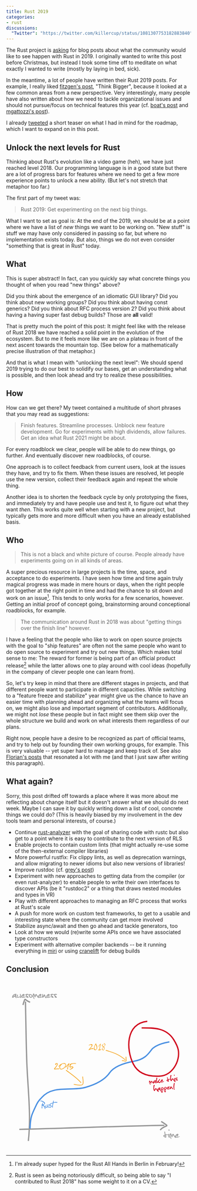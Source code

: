```yaml
---
title: Rust 2019
categories:
- rust
discussions:
  "Twitter": "https://twitter.com/killercup/status/1081307753182883840"
---
```


The Rust project is [asking] for blog posts
about what the community would like to see happen with Rust in 2019.
I originally wanted to write this post before Christmas,
but instead I took some time off
to meditate on what exactly I wanted to write
(mostly by laying in bed, sick).

In the meantime,
a lot of people have written their Rust 2019 posts.
For example, I really liked [fitzgen's post],
"Think Bigger",
because it looked at a few common areas from a new perspective.
Very interestingly,
many people have also written about
how we need to tackle organizational issues
and should not pursue/focus on technical features this year
(cf. [boat's post] and [mgattozzi's post]).

I already [tweeted] a short teaser
on what I had in mind for the roadmap,
which I want to expand on in this post.

## Unlock the next levels for Rust

Thinking about Rust's evolution like a video game (heh),
we have just reached level 2018.
Our programming language is in a good state
but there are a lot of progress bars for features
where we need to get a few more experience points
to unlock a new ability.
(But let's not stretch that metaphor too far.)

The first part of my tweet was:

> Rust 2019: Get experimenting on the next big things. 

What I want to set as goal is:
At the end of the 2019,
we should be at a point where we have
a list of _new_ things we want to be working on.
"New stuff" is
stuff we may have only considered in passing so far,
but where no implementation exists today.
But also,
things we do not even consider
"something that is great in Rust"
today.

## What

This is super abstract!
In fact,
can you quickly say what concrete things you thought of
when you read "new things" above?

Did you think about the emergence of an idiomatic GUI library?
Did you think about new working groups?
Did you think about having const generics?
Did you think about RFC process version 2?
Did you think about having a having super fast debug builds?
Those are **all** valid!

That is pretty much the point of this post:
It might feel like with the release of Rust 2018
we have reached a solid point in the evolution of the ecosystem.
But to me it feels more like we are on a plateau
in front of the next ascent towards the mountain top.
(See below for a mathematically precise illustration of that metaphor.)

And that is what I mean with "unlocking the next level":
We should spend 2019 trying to do our best to
solidify our bases,
get an understanding what is possible,
and then look ahead and try to realize these possibilities.

## How

How can we get there?
My tweet contained a multitude of short phrases
that you may read as suggestions:

> Finish features. Streamline processes. Unblock new feature development. Go for experiments with high dividends, allow failures. Get an idea what Rust 2021 might be about.

For every roadblock we clear,
people will be able to do new things,
go further.
And eventually discover new roadblocks, of course.

One approach is to collect feedback from current users,
look at the issues they have,
and try to fix them.
When these issues are resolved,
let people use the new version,
collect their feedback again and repeat the whole thing.

Another idea is to shorten the feedback cycle
by only prototyping the fixes,
and immediately try and have people use and test it,
to figure out what they want *then*.
This works quite well when starting with a new project,
but typically gets more and more difficult when you have an already established basis.

## Who

> This is not a black and white picture of course. People already have experiments going on in all kinds of areas.

A super precious resource in large projects
is the time, space, and acceptance to do experiments.
I have seen how time and time again
truly magical progress was made in mere hours or days,
when the right people got together at the right point in time
and had the chance to sit down and work on an issue[^2].
This tends to only works for a few scenarios, however.
Getting an initial proof of concept going,
brainstorming around conceptional roadblocks,
for example.

[^2]: I'm already super hyped for the Rust All Hands in Berlin in February!

> The communication around Rust in 2018 was about "getting things over the finish line" however.

I have a feeling that
the people who like to work on open source projects
with the goal to "ship features"
are often not the same people
who want to do open source to experiment
and try out new things.
Which makes total sense to me:
The reward for former is being part of an official product release[^1]
while the latter allows one to play around with cool ideas
(hopefully in the company of clever people one can learn from).

[^1]: Rust is seen as being notoriously difficult, so being able to say "I contributed to Rust 2018" has some weight to it on a CV.

So,
let's try keep in mind that there are different stages in projects,
and that different people want to participate in different capacities.
While switching to a "feature freeze and stabilize" year
might give us the chance to have an easier time with planning ahead
and organizing what the teams will focus on,
we might also lose and important segment of contributors.
Additionally,
we might not *lose* these people
but in fact might see them skip over the whole structure we build
and work on what interests them regardless of our plans.

Right now,
people have a desire to be recognized as part of official teams,
and try to help out by founding their own working groups,
for example.
This is very valuable
-- yet super hard to manage and keep track of.
See also [Florian's posts]
that resonated a lot with me
(and that I just saw after writing this paragraph).

## What again?

Sorry, this post drifted off towards a place
where it was more about me reflecting about change itself
but it doesn't answer what we should do next week.
Maybe I can save it by quickly writing down a list
of cool, concrete things we could do?
(This is heavily biased
by my involvement in the dev tools team
and personal interests,
of course.)

- Continue [rust-analyzer]
  with the goal of sharing code with rustc
  but also get to a point where it is easy to contribute to the next version of RLS
- Enable projects to contain custom lints
  (that might actually re-use some of the then-external compiler libraries)
- More powerful rustfix:
  Fix clippy lints, as well as deprecation warnings,
  and allow migrating to newer idioms but also new versions of libraries!
- Improve rustdoc (cf. [grey's post])
- Experiment with new approaches to getting data from the compiler
  (or even rust-analyzer)
  to enable people to write their own interfaces to discover APIs
  (be it "rustdoc2" or a thing that draws nested modules and types in VR)
- Play with different approaches to managing an RFC process
  that works at Rust's scale
- A push for more work on custom test frameworks,
  to get to a usable and interesting state
  where the community can get more involved
- Stabilize async/await and then go ahead and tackle generators, too
- Look at how we would (re)write some APIs once we have associated type constructors
- Experiment with alternative compiler backends --
  be it running everything in [miri] or using [cranelift] for debug builds


[asking]: https://blog.rust-lang.org/2018/12/06/call-for-rust-2019-roadmap-blogposts.html
[tweeted]: https://twitter.com/killercup/status/1072440660416962561
[fitzgen's post]: http://fitzgeraldnick.com/2018/12/11/rust-2019-think-bigger.html
[boat's post]: https://boats.gitlab.io/blog/post/rust-2019/
[mgattozzi's post]: https://mgattozzi.com/rust-in-2019-the-next-year-and-edition/
[rust-analyzer]: https://github.com/rust-analyzer/rust-analyzer
[cranelift]: https://github.com/CraneStation/cranelift
[miri]: https://github.com/solson/miri
[grey's post]: https://quietmisdreavus.net/code/2018/12/07/rust-in-the-new-age/
[Florian's posts]: https://yakshav.es/rust-2019/

## Conclusion

<svg viewBox="0 0 573 526" version="1.1" xmlns="http://www.w3.org/2000/svg" xmlns:xlink="http://www.w3.org/1999/xlink">
    <title>Rust 2019 plan</title>
    <g id="Rust-2019-plan" stroke="none" stroke-width="1" fill="none" fill-rule="evenodd">
        <g id="axis" transform="translate(18.000000, 12.000000)">
            <path d="M41.8671875,54.7382812 C43.2851563,117.71875 43.8103637,180.725652 46.1210938,243.679688 C49.098025,324.783856 59.9584896,405.330937 50.8359375,486.339844" id="Path" stroke="#979797" stroke-width="4"></path>
            <path d="M22.8007812,450.5625 C173.035168,447.018805 322.368951,440.701097 472.675781,437.980469" id="Path-2" stroke="#979797" stroke-width="4"></path>
            <path d="M34.09375,65.34375 C42.7379016,36.7196453 37.1437059,51.1709253 56.28125,56.8320312" id="Path-3" stroke="#979797" stroke-width="4"></path>
            <path d="M463.058594,425.9375 C495.559515,446.429789 475.417515,433.874554 459.878906,452.472656" id="Path-4" stroke="#979797" stroke-width="4"></path>
            <path d="M12.3242188,30.859375 L13.8007812,31.421875 C13.8789066,32.7812568 13.496098,34.5859262 12.6523438,36.8359375 L12.4414062,38.453125 C12.4726564,40.0000077 13.1601495,41.3515567 14.5039062,42.5078125 L14.6210938,43.703125 C14.0585909,43.7812504 13.597658,43.8203125 13.2382812,43.8203125 C12.2851515,43.8203125 11.1523503,42.867197 9.83984375,40.9609375 L9.46484375,39.25 L9.37109375,38.6640625 L9.18359375,38.6875 C6.16795367,41.5000141 3.89453891,42.960937 2.36328125,43.0703125 C1.45702672,42.960937 0.886719922,42.6640649 0.65234375,42.1796875 L0.48828125,41.078125 C1.50391133,34.468717 5.44918437,31.062501 12.3242188,30.859375 Z M3.55859375,39.953125 L4.66015625,39.1328125 C8.20704898,36.3671737 10.2148414,34.3515688 10.6835938,33.0859375 L10.4960938,33.0859375 C6.44919852,34.4765695 4.13672164,36.7656091 3.55859375,39.953125 Z M26.4804688,30.9765625 L27.1367188,31.9140625 L26.9023438,32.6640625 L28.8476562,41.640625 C28.8164061,42.4531291 28.3867229,43.1328098 27.5585938,43.6796875 L27.3476562,43.6796875 L25.8242188,42.625 C25.4023416,42.218748 25.1914062,41.9531256 25.1914062,41.828125 L24.9570312,41.828125 L24.6757812,41.6171875 L24.3710938,41.3828125 L23.0351562,41.828125 L20.5507812,42.3671875 L22.6132812,41.640625 L18.7460938,42.765625 L17.8789062,42.390625 L17.2226562,42.578125 C17.2226562,42.8281262 17.4414041,42.953125 17.8789062,42.953125 L17.8789062,43.3046875 L17.6679688,43.3046875 C15.7929594,42.4453082 14.8554688,41.4531306 14.8554688,40.328125 C14.5742173,40.328125 14.4335938,39.9531288 14.4335938,39.203125 C14.4648439,38.0156191 15.2538985,36.0234515 16.8007812,33.2265625 L17.0117188,33.0390625 L17.4570312,33.0390625 C18.1601598,33.3515641 18.5117188,33.8437466 18.5117188,34.515625 L18.5117188,34.703125 L18.0898438,35.265625 L18.0898438,35.453125 L18.3007812,36.765625 C17.3007763,37.2656275 16.8007812,38.01562 16.8007812,39.015625 L16.8007812,39.953125 C17.160158,40.5781281 17.7539021,40.8281256 18.5820312,40.703125 L19.5898438,40.515625 L23.0351562,39.296875 C23.7226597,38.9687484 24.2929665,39.1015595 24.7460938,39.6953125 L26.0585938,40.5625 L26.3632812,40.890625 L25.4023438,37.28125 C24.9804666,35.4999911 24.7695312,33.7109465 24.7695312,31.9140625 C25.128908,31.2890594 25.6992148,30.9765625 26.4804688,30.9765625 Z M35.9492188,31.3984375 L36.9101562,31.3984375 C37.8320359,31.3984375 38.5507787,31.8749952 39.0664062,32.828125 L39.0664062,34.046875 C39.0664062,34.7656286 38.3476634,36.1874894 36.9101562,38.3125 C36.9101562,39.2656298 36.6679712,39.7421875 36.1835938,39.7421875 L35.4570312,39.7421875 L34.0273438,38.5234375 L34.0273438,38.3125 C34.0273438,37.7656223 34.7460866,36.3437615 36.1835938,34.046875 L36.1835938,33.8359375 C33.4648302,35.7578221 32.1054688,37.5937413 32.1054688,39.34375 L32.1054688,39.53125 C32.1054688,40.2656287 32.425778,40.7421864 33.0664062,40.9609375 L34.0273438,40.9609375 C35.074224,40.9609375 38.1991927,40.2812568 43.4023438,38.921875 L43.8710938,38.921875 L43.8710938,39.34375 C41.5429571,41.3125098 38.5820492,42.5312477 34.9882812,43 L33.3007812,43 C30.5820177,42.7187486 29.2226562,41.5625102 29.2226562,39.53125 L29.2226562,38.734375 C29.2226562,36.4687387 31.0663878,34.0937624 34.7539062,31.609375 L35.9492188,31.3984375 Z M46.9179688,31.3046875 L48.9335938,31.3046875 C50.6836025,31.3046875 51.5585938,32.1874912 51.5585938,33.953125 L50.7617188,34.1875 L48.5351562,33.7421875 L48.3242188,33.953125 L48.1367188,33.953125 L47.9257812,33.7421875 L47.7148438,33.7421875 L47.1289062,33.953125 L46.9179688,33.7421875 L46.9179688,33.953125 L46.7070312,33.7421875 L46.5195312,33.7421875 L44.9023438,34.609375 C44.9648441,35.1562527 46.7148266,36.8515483 50.1523438,39.6953125 C50.9492227,40.6640673 51.3476562,41.4765592 51.3476562,42.1328125 L50.3398438,43 C46.1679479,43 44.0820312,42.0468845 44.0820312,40.140625 L44.0820312,39.90625 L45.0898438,38.59375 C42.949208,36.4374892 41.8085945,34.6718819 41.6679688,33.296875 C42.2617217,31.9687434 44.0117042,31.3046875 46.9179688,31.3046875 Z M46.6835938,39.765625 L46.9414062,40.1171875 L47.3164062,40.3046875 L47.9023438,40.5625 L46.6367188,39.5546875 L46.6835938,39.765625 Z M56.1523438,31.4921875 C61.6367462,32.8046941 64.3789062,35.4452927 64.3789062,39.4140625 C62.0507696,41.8046995 60.0351648,43 58.3320312,43 C56.0507698,43 54.2773501,41.5468895 53.0117188,38.640625 C52.5742166,38.640625 52.2539073,37.4531369 52.0507812,35.078125 C52.0507812,32.687488 53.4179551,31.4921875 56.1523438,31.4921875 Z M56.7148438,34.1640625 C55.5429629,34.070312 54.9570312,34.4374959 54.9570312,35.265625 L56.0117188,38.4765625 L54.8867188,36.6015625 C55.8398485,38.9921995 56.9179627,40.4140602 58.1210938,40.8671875 C60.4648555,39.9296828 61.6367188,39.0234419 61.6367188,38.1484375 C61.3554673,36.1328024 59.7148588,34.8046907 56.7148438,34.1640625 Z M66.4414062,29.6875 C68.5507918,29.6875 70.1523383,31.9140402 71.2460938,36.3671875 L71.6679688,36.3671875 C72.4492227,33.070296 73.5585866,31.421875 74.9960938,31.421875 C76.4336009,31.7187515 78.175771,34.1093526 80.2226562,38.59375 C80.7226587,39.390629 81.7617109,40.4609308 83.3398438,41.8046875 L83.3398438,42.0390625 C83.3398438,42.9140669 83.0585966,43.4843737 82.4960938,43.75 C81.4179634,43.75 79.7539175,42.1172038 77.5039062,38.8515625 C76.6289019,36.7265519 75.8632845,35.4062526 75.2070312,34.890625 C74.7070288,35.3281272 73.7382884,37.6327916 72.3007812,41.8046875 L72.0898438,42.0390625 L71.4570312,42.0390625 C70.613277,41.7578111 69.4257889,38.9609641 67.8945312,33.6484375 L67.7070312,33.4140625 L67.4960938,33.4140625 L67.0742188,35.3828125 L67.0742188,36.3671875 C67.0742188,39.1640765 67.9726473,42.4452937 69.7695312,46.2109375 L69.7695312,46.984375 L69.3710938,46.984375 C67.011707,46.1562459 65.4804723,42.3672213 64.7773438,35.6171875 L64.7773438,34.6328125 C64.7773438,32.2734257 65.3320257,30.6250047 66.4414062,29.6875 Z M94.0314519,39.3445015 C94.020367,39.1707571 94.0111851,38.9908191 94.0039062,38.8046875 L94.0039062,31.796875 L94.6132812,31.09375 L95.4101562,31.09375 C96.2226603,31.7656284 96.6289062,32.4687463 96.6289062,33.203125 L96.4179688,34.140625 L96.6289062,38.3359375 L96.8398438,38.3359375 C98.4179766,34.6015438 99.832025,32.734375 101.082031,32.734375 C102.066411,32.734375 103.003902,34.9140407 103.894531,39.2734375 C104.519534,40.6796945 105.261714,41.3828125 106.121094,41.3828125 L106.941406,41.1484375 L107.738281,41.8515625 L107.738281,42.7890625 C107.738281,43.3203152 106.996101,43.7031238 105.511719,43.9375 L104.714844,43.9375 C103.746089,43.4374975 102.871098,42.5078193 102.089844,41.1484375 C101.621091,40.257808 101.144534,38.7031361 100.660156,36.484375 C100.45703,36.484375 99.9882849,37.335929 99.2539062,39.0390625 C97.6445232,41.6797007 96.4335978,43 95.6210938,43 C94.9090949,43 94.429206,42.2446129 94.1814208,40.7338221 C92.217486,41.8983836 89.9083264,42.6537713 87.2539062,43 L85.5664062,43 C82.8476427,42.7187486 81.4882812,41.5625102 81.4882812,39.53125 L81.4882812,38.734375 C81.4882812,36.4687387 83.3320128,34.0937624 87.0195312,31.609375 L88.2148438,31.3984375 L89.1757812,31.3984375 C90.0976609,31.3984375 90.8164037,31.8749952 91.3320312,32.828125 L91.3320312,34.046875 C91.3320312,34.7656286 90.6132884,36.1874894 89.1757812,38.3125 C89.1757812,39.2656298 88.9335962,39.7421875 88.4492188,39.7421875 L87.7226562,39.7421875 L86.2929688,38.5234375 L86.2929688,38.3125 C86.2929688,37.7656223 87.0117116,36.3437615 88.4492188,34.046875 L88.4492188,33.8359375 C85.7304552,35.7578221 84.3710938,37.5937413 84.3710938,39.34375 L84.3710938,39.53125 C84.3710938,40.2656287 84.691403,40.7421864 85.3320312,40.9609375 L86.2929688,40.9609375 C87.225066,40.9609375 89.8045383,40.4221303 94.0314519,39.3445015 Z M113.738281,31.3984375 L114.699219,31.3984375 C115.621098,31.3984375 116.339841,31.8749952 116.855469,32.828125 L116.855469,34.046875 C116.855469,34.7656286 116.136726,36.1874894 114.699219,38.3125 C114.699219,39.2656298 114.457034,39.7421875 113.972656,39.7421875 L113.246094,39.7421875 L111.816406,38.5234375 L111.816406,38.3125 C111.816406,37.7656223 112.535149,36.3437615 113.972656,34.046875 L113.972656,33.8359375 C111.253893,35.7578221 109.894531,37.5937413 109.894531,39.34375 L109.894531,39.53125 C109.894531,40.2656287 110.214841,40.7421864 110.855469,40.9609375 L111.816406,40.9609375 C112.863286,40.9609375 115.988255,40.2812568 121.191406,38.921875 L121.660156,38.921875 L121.660156,39.34375 C119.33202,41.3125098 116.371112,42.5312477 112.777344,43 L111.089844,43 C108.37108,42.7187486 107.011719,41.5625102 107.011719,39.53125 L107.011719,38.734375 C107.011719,36.4687387 108.85545,34.0937624 112.542969,31.609375 L113.738281,31.3984375 Z M124.707031,31.3046875 L126.722656,31.3046875 C128.472665,31.3046875 129.347656,32.1874912 129.347656,33.953125 L128.550781,34.1875 L126.324219,33.7421875 L126.113281,33.953125 L125.925781,33.953125 L125.714844,33.7421875 L125.503906,33.7421875 L124.917969,33.953125 L124.707031,33.7421875 L124.707031,33.953125 L124.496094,33.7421875 L124.308594,33.7421875 L122.691406,34.609375 C122.753907,35.1562527 124.503889,36.8515483 127.941406,39.6953125 C128.738285,40.6640673 129.136719,41.4765592 129.136719,42.1328125 L128.128906,43 C123.95701,43 121.871094,42.0468845 121.871094,40.140625 L121.871094,39.90625 L122.878906,38.59375 C120.738271,36.4374892 119.597657,34.6718819 119.457031,33.296875 C120.050784,31.9687434 121.800767,31.3046875 124.707031,31.3046875 Z M124.472656,39.765625 L124.730469,40.1171875 L125.105469,40.3046875 L125.691406,40.5625 L124.425781,39.5546875 L124.472656,39.765625 Z M135.019531,31.3046875 L137.035156,31.3046875 C138.785165,31.3046875 139.660156,32.1874912 139.660156,33.953125 L138.863281,34.1875 L136.636719,33.7421875 L136.425781,33.953125 L136.238281,33.953125 L136.027344,33.7421875 L135.816406,33.7421875 L135.230469,33.953125 L135.019531,33.7421875 L135.019531,33.953125 L134.808594,33.7421875 L134.621094,33.7421875 L133.003906,34.609375 C133.066407,35.1562527 134.816389,36.8515483 138.253906,39.6953125 C139.050785,40.6640673 139.449219,41.4765592 139.449219,42.1328125 L138.441406,43 C134.26951,43 132.183594,42.0468845 132.183594,40.140625 L132.183594,39.90625 L133.191406,38.59375 C131.050771,36.4374892 129.910157,34.6718819 129.769531,33.296875 C130.363284,31.9687434 132.113267,31.3046875 135.019531,31.3046875 Z M134.785156,39.765625 L135.042969,40.1171875 L135.417969,40.3046875 L136.003906,40.5625 L134.738281,39.5546875 L134.785156,39.765625 Z" id="awesomeness-copy" fill="#9B9B9B"></path>
            <path d="M473.21875,457.039062 L474.109375,457.039062 C474.671878,457.039062 475.374996,459.828097 476.21875,465.40625 L476.570312,466.390625 L479.382812,466.132812 C483.382833,466.132812 485.382812,466.624995 485.382812,467.609375 L485.03125,468.101562 L484.84375,467.867188 L483.976562,468.359375 L483.789062,468.101562 L483.625,468.101562 L482.921875,468.359375 L482.921875,468.101562 L482.734375,468.359375 L482.21875,468.359375 L482.21875,468.101562 L477.273438,468.59375 C478.335943,471.484389 478.867188,473.460932 478.867188,474.523438 C478.38281,475.351567 477.789066,475.843749 477.085938,476 C475.304679,476 473.132825,474.851574 470.570312,472.554688 C469.945309,471.726558 469.59375,471.070315 469.515625,470.585938 C469.515625,469.367181 471.101547,468.132819 474.273438,466.882812 L474.273438,466.390625 C473.335933,462.828107 472.867188,460.281258 472.867188,458.75 L472.867188,457.53125 L473.21875,457.039062 Z M472.679688,471.3125 L472.679688,471.570312 C474.148445,472.554692 475.210934,473.046875 475.867188,473.046875 L476.21875,473.046875 C475.624997,470.578113 475.156252,469.34375 474.8125,469.34375 L474.460938,469.34375 L473.382812,469.835938 C473.382812,470.33594 473.14844,470.828123 472.679688,471.3125 Z M486.085938,451.132812 L486.929688,451.132812 C488.210944,451.132812 488.851562,451.796868 488.851562,453.125 L488.851562,453.96875 C488.664062,454.531253 488.10938,454.8125 487.1875,454.8125 C486.593747,454.8125 485.953128,454.156257 485.265625,452.84375 C485.453126,451.703119 485.726561,451.132812 486.085938,451.132812 Z M486.0625,464.375 L487.257812,464.375 C487.632814,464.484376 488.023435,465.148431 488.429688,466.367188 L488.195312,470.328125 C488.195312,471.640632 488.67187,473.062492 489.625,474.59375 L489.625,475.15625 L488.921875,476 L488.195312,476 C486.304678,476 485.359375,474.109394 485.359375,470.328125 L485.359375,468.054688 C485.359375,465.60155 485.593748,464.375 486.0625,464.375 Z M506.453244,473.155152 C506.421915,472.957268 506.40625,472.749301 506.40625,472.53125 L506.40625,471.734375 C506.40625,469.468739 508.249982,467.093762 511.9375,464.609375 L513.132812,464.398438 L514.09375,464.398438 C515.01563,464.398438 515.734372,464.874995 516.25,465.828125 L516.25,467.046875 C516.25,467.765629 515.531257,469.187489 514.09375,471.3125 C514.09375,472.26563 513.851565,472.742188 513.367188,472.742188 L512.640625,472.742188 L511.210938,471.523438 L511.210938,471.3125 C511.210938,470.765622 511.92968,469.343761 513.367188,467.046875 L513.367188,466.835938 C510.648424,468.757822 509.289062,470.593741 509.289062,472.34375 L509.289062,472.53125 C509.289062,473.265629 509.609372,473.742186 510.25,473.960938 L511.210938,473.960938 C512.257818,473.960938 515.382786,473.281257 520.585938,471.921875 L521.054688,471.921875 L521.054688,472.34375 C518.726551,474.31251 515.765643,475.531248 512.171875,476 L510.484375,476 C509.58685,475.907153 508.837474,475.718948 508.236245,475.435386 C508.160691,476.088641 507.886632,476.526842 507.414062,476.75 C506.335932,476.75 504.671886,475.117204 502.421875,471.851562 C501.546871,469.726552 500.781253,468.406253 500.125,467.890625 C499.624998,468.328127 498.656257,470.632792 497.21875,474.804688 L497.007812,475.039062 L496.375,475.039062 C495.531246,474.757811 494.343758,471.960964 492.8125,466.648438 L492.625,466.414062 L492.414062,466.414062 L491.992188,468.382812 L491.992188,469.367188 C491.992188,472.164076 492.890616,475.445294 494.6875,479.210938 L494.6875,479.984375 L494.289062,479.984375 C491.929676,479.156246 490.398441,475.367221 489.695312,468.617188 L489.695312,467.632812 C489.695312,465.273426 490.249994,463.625005 491.359375,462.6875 C493.468761,462.6875 495.070307,464.91404 496.164062,469.367188 L496.585938,469.367188 C497.367191,466.070296 498.476555,464.421875 499.914062,464.421875 C501.35157,464.718751 503.09374,467.109353 505.140625,471.59375 C505.415386,472.03165 505.852924,472.552115 506.453244,473.155152 Z" id="time-copy" fill="#9B9B9B"></path>
        </g>
        <path d="M73.9960938,460.25 C74.6953557,446.603233 74.7966088,433.534899 79.15625,420.15625 C83.1705988,407.837217 89.3976542,396.351214 94.7304687,384.542969 C99.5105476,373.958625 103.119191,372.106976 110.847656,363.378906 C145.112441,324.682292 202.208875,344.669643 245.601562,332.621094 C278.286038,323.54582 306.261719,308.617188 321.03125,287.449219 C335.800781,266.28125 370.467478,256.232568 397.820312,251.289062 C438.324219,243.96875 445.866506,218.94565 455.582031,211.019531 C470.061815,199.206635 489.100233,194.448654 506.492188,191.453125" id="graph" stroke="#4A90E2" stroke-width="4"></path>
        <g id="2015" transform="translate(148.000000, 244.000000)">
            <path d="M37.796875,35.1132812 C45.1994791,41.2876354 75.268897,61.1368182 84.484375,74.7070312" id="Path-8" stroke="#F5A623" stroke-width="2"></path>
            <path d="M61.8203125,79.0507812 C92.3200755,83.7034902 93.2578514,85.471332 89.2460938,55.0039062" id="Path-9" stroke="#F5A623" stroke-width="2"></path>
            <path d="M8.79785156,13.6464844 L10.1513672,13.6464844 C11.4052797,14.3027377 12.0322266,15.2578062 12.0322266,16.5117188 C12.0322266,19.0195438 9.01467861,23.7714494 2.97949219,30.7675781 L3.10253906,30.9082031 L3.24316406,30.9082031 C8.55178436,30.3574191 11.9794845,30.0820312 13.5263672,30.0820312 L14.3349609,30.0820312 L14.8798828,29.9589844 C16.0517637,30.3222674 16.6376953,30.7265603 16.6376953,31.171875 C16.5205072,31.5937521 16.2509787,31.9570297 15.8291016,32.2617188 L13.2626953,31.9804688 C12.0439392,31.9804688 8.7510034,32.2968718 3.38378906,32.9296875 C1.48534207,32.9296875 0.536132812,32.2968813 0.536132812,31.03125 C0.536132812,30.7382798 2.92673391,27.7500284 7.70800781,22.0664062 C9.23145293,19.6054564 10.0458979,17.7539125 10.1513672,16.5117188 L10.1513672,16.1074219 C10.0458979,15.7441388 9.59473055,15.5625 8.79785156,15.5625 C7.29784406,15.9843771 6.39550934,16.4355445 6.09082031,16.9160156 L6.09082031,17.1796875 C6.8876993,17.9062536 7.37988188,18.2695312 7.56738281,18.2695312 L7.56738281,18.5507812 L6.75878906,19.078125 L6.61816406,19.078125 C5.83300389,19.078125 4.93066916,18.5390679 3.91113281,17.4609375 L3.91113281,16.1074219 C5.48145316,14.4667887 7.11034312,13.6464844 8.79785156,13.6464844 Z M31.7197266,13.6464844 L32.6689453,13.6464844 L32.7919922,13.8046875 L32.9326172,13.6464844 L33.0732422,13.6464844 C34.5263745,13.8457041 35.7451123,14.4374951 36.7294922,15.421875 L37.5380859,17.671875 C37.5380859,22.628931 35.2353746,26.8242016 30.6298828,30.2578125 L25.3564453,32.6835938 L25.3564453,32.5078125 C24.9697246,32.7304699 23.9326256,32.8945307 22.2451172,33 C20.8154225,33 19.4150459,32.0859466 18.0439453,30.2578125 C17.5048801,29.0039 17.2353516,27.8730519 17.2353516,26.8652344 C17.4228525,24.6035043 18.2372975,22.2421998 19.6787109,19.78125 C18.4716737,20.4257845 17.6103541,21.3398378 17.0947266,22.5234375 L16.7080078,23.3144531 L16.5673828,23.15625 L16.3037109,23.15625 L16.3037109,23.3144531 L16.5673828,23.3144531 C16.4150383,24.7207102 16.186525,25.4238281 15.8818359,25.4238281 L15.2138672,24.7734375 L15.3544922,24.6152344 L14.9326172,23.8066406 L14.9326172,22.9980469 C16.5615316,19.5292795 20.123996,16.7871195 25.6201172,14.7714844 C28.3037244,14.0214806 30.3369071,13.6464844 31.7197266,13.6464844 Z M27.3779297,16.0722656 L26.7099609,15.8964844 L25.9013672,16.0722656 L26.0244141,16.2304688 L26.0244141,16.546875 L25.6201172,16.546875 L25.6201172,16.2304688 L25.4970703,16.2304688 C24.9931615,16.7695339 24.4951196,17.0390625 24.0029297,17.0390625 L24.1435547,18.1640625 C24.1435547,18.6562525 23.557623,19.1367164 22.3857422,19.6054688 C20.2177626,22.1484502 19.1337891,24.5683479 19.1337891,26.8652344 C19.1337891,29.4316535 20.3935421,30.8847639 22.9130859,31.2246094 C24.8584082,31.2246094 27.6591614,29.9882936 31.3154297,27.515625 C32.6513739,26.3906194 33.8232371,24.8847751 34.8310547,22.9980469 C35.6396525,21.0644435 36.0439453,19.4531314 36.0439453,18.1640625 C36.0439453,16.6406174 34.5556789,15.726564 31.5791016,15.421875 L31.0341797,15.5800781 L30.9111328,15.5800781 L30.6298828,15.2636719 L29.9619141,15.5800781 L29.8212891,15.421875 L29.8212891,15.2636719 C28.1923747,15.3925788 27.3779297,15.6621073 27.3779297,16.0722656 Z M46.9599609,13.4882812 C47.7216835,13.746095 48.1025391,14.3261674 48.1025391,15.2285156 L48.1025391,15.3515625 C46.1220604,19.3242386 44.633794,24.0937222 43.6376953,29.6601562 L43.6376953,29.7832031 C43.8955091,30.3808624 44.0244141,31.1425735 44.0244141,32.0683594 C44.0244141,32.6191434 43.6845737,32.9296871 43.0048828,33 L42.4951172,33 C42.0029272,33 41.7041021,32.2851634 41.5986328,30.8554688 C41.5986328,28.6406139 42.6591691,24.457062 44.7802734,18.3046875 C40.7138469,22.6289279 38.3349644,25.4355404 37.6435547,26.7246094 L36.7470703,27.1113281 C36.1494111,26.8535143 35.8505859,26.4550808 35.8505859,25.9160156 L35.8505859,25.5117188 C41.112331,19.4999699 44.815419,15.4921975 46.9599609,13.4882812 Z M62.2705078,13.4882812 L64.6787109,13.4882812 C67.5966943,13.7226574 69.0556641,14.0273419 69.0556641,14.4023438 L69.0556641,14.5605469 C69.0556641,14.8652359 68.2998122,15.1699204 66.7880859,15.4746094 L64.3798828,15.3339844 C60.6298641,15.3339844 57.3076317,15.8964787 54.4130859,17.0214844 C52.7490151,18.392585 51.5419959,20.6425625 50.7919922,23.7714844 L50.7919922,24.703125 L56.0830078,23.4726562 L57.2783203,23.4726562 C58.825203,23.4726562 59.9326138,24.4453028 60.6005859,26.390625 L60.6005859,26.5488281 C59.7216753,28.7285265 57.3076369,30.7265534 53.3583984,32.5429688 C52.8427709,32.8476578 52.3388696,33 51.8466797,33 L50.4931641,33 C48.782218,32.7773426 47.9267578,32.2617228 47.9267578,31.453125 L48.0849609,31.3125 L49.7373047,31.6113281 L50.1943359,31.453125 L50.1943359,31.6113281 C52.0810641,31.3535143 54.541977,29.8711073 57.5771484,27.1640625 L58.0341797,26.390625 L58.0341797,26.2324219 C58.0341797,25.9042952 57.5302785,25.6464853 56.5224609,25.4589844 L50.9501953,26.8476562 L50.0361328,26.8476562 C49.0283153,26.191403 48.5244141,25.2187564 48.5244141,23.9296875 C48.5244141,22.7460878 49.0810491,21.1054792 50.1943359,19.0078125 C49.2919877,19.0078125 48.8408203,18.4453181 48.8408203,17.3203125 C49.2978538,16.6992156 51.207991,15.6738353 54.5712891,14.2441406 L62.2705078,13.4882812 Z" id="2015-copy" fill="#F5A623"></path>
        </g>
        <g id="2018" transform="translate(255.000000, 195.000000)">
            <path d="M114.917969,52.4726562 C94.5972356,35.456009 80.3766596,30.6401372 54.1484375,22.5664062" id="Path-10" stroke="#F5A623" stroke-width="2"></path>
            <path d="M116.726563,42.765625 C117.416418,60.1374344 121.5619,56.069836 104.105469,54.7773438" id="Path-11" stroke="#F5A623" stroke-width="2"></path>
            <path d="M10.1875,3.8125 C10.9687539,3.89843793 11.5273421,4.05468637 11.8632812,4.28125 C12.4492217,4.93750328 12.7421875,5.40624859 12.7421875,5.6875 L12.7421875,6.02734375 C12.7421875,7.85547789 12.2734422,9.42186848 11.3359375,10.7265625 C11.3359375,11.0000014 9.61329848,13.0351373 6.16796875,16.8320312 C6.16796875,16.9257817 5.62891164,17.5742127 4.55078125,18.7773438 L4.62109375,18.7773438 C8.04298586,17.027335 10.74999,16.1523438 12.7421875,16.1523438 L13.609375,16.1523438 C14.6640678,16.1523438 15.4257789,16.5585897 15.8945312,17.3710938 L15.8945312,17.5 C15.8945312,18.4375047 15.6718772,18.90625 15.2265625,18.90625 L15.015625,18.7773438 L14.3476562,18.7773438 L13.9492188,18.8359375 L11.9335938,18.5078125 C10.5273367,18.5078125 8.91797781,18.8632777 7.10546875,19.5742188 C6.55077848,19.7460946 4.82813945,20.5546803 1.9375,22 L1.33984375,22.1289062 L1,22.1289062 C0.820311602,22.0507809 0.73046875,21.8945324 0.73046875,21.6601562 C0.73046875,21.0585907 2.07420531,19.2695461 4.76171875,16.2929688 C5.16797078,15.7148409 6.41795828,14.2812614 8.51171875,11.9921875 C9.7226623,10.7109311 10.328125,9.25782063 10.328125,7.6328125 L10.328125,7.50390625 C10.0078109,6.51952633 9.44922273,6.02734375 8.65234375,6.02734375 L6.765625,6.02734375 C6.11718426,6.02734375 4.53126262,6.58593191 2.0078125,7.703125 L1.59765625,7.7734375 L1.5390625,7.7734375 L1.26953125,7.50390625 L1.26953125,7.43359375 C1.26953125,6.58983953 2.51951875,5.76172281 5.01953125,4.94921875 C6.48828859,4.19140246 8.21092762,3.8125 10.1875,3.8125 Z M24.2617188,0.7421875 L24.4140625,0.7421875 C24.5156255,0.773437656 24.5664062,0.874999141 24.5664062,1.046875 C24.5664062,1.25781355 24.0976609,1.95702531 23.1601562,3.14453125 L23.1601562,3.203125 C24.0273481,3.49218895 24.4609375,3.75781129 24.4609375,4 C25.6875061,5.75000875 26.3906241,7.15624469 26.5703125,8.21875 C27.2109407,10.0703218 27.53125,11.6757745 27.53125,13.0351562 L27.4726562,13.4804688 L27.4726562,14.5351562 C27.4726562,16.6211042 26.7382886,18.6132718 25.2695312,20.5117188 C23.7773363,21.7460999 22.4726618,22.3632812 21.3554688,22.3632812 C20.2460882,22.3632812 19.242192,21.8789111 18.34375,20.9101562 C17.6093713,19.8164008 17.2421875,18.6953182 17.2421875,17.546875 L17.2421875,17.2421875 C17.2421875,15.0859267 17.695308,12.8281368 18.6015625,10.46875 C19.1953155,8.65624094 19.9609328,6.80079074 20.8984375,4.90234375 C22.4062575,2.12889238 23.5273401,0.7421875 24.2617188,0.7421875 Z M22.1640625,5.1015625 C21.1953077,7.07813488 20.2421922,9.78904527 19.3046875,13.234375 C19.1328116,14.0703167 19.046875,15.0742129 19.046875,16.2460938 C19.046875,17.7382887 19.6171818,18.9921824 20.7578125,20.0078125 C21.5781291,20.3750018 22.1796856,20.5585938 22.5625,20.5585938 C23.1796906,20.4726558 23.7460912,20.2382832 24.2617188,19.8554688 C25.2304736,18.8632763 25.7148438,16.9922013 25.7148438,14.2421875 C25.7148438,12.8046803 25.2304736,10.7304823 24.2617188,8.01953125 C23.1914009,6.07420902 22.4921891,5.1015625 22.1640625,5.1015625 Z M37.9492188,2.23046875 C38.1445322,2.23046875 38.2617186,2.52343457 38.3007812,3.109375 C38.0429675,5.89845145 37.7812513,7.69921469 37.515625,8.51171875 C36.3671818,13.4179933 35.7929688,17.0624881 35.7929688,19.4453125 L35.7929688,20.4765625 L39.2265625,19.984375 L39.4726562,19.984375 C39.7695327,19.984375 39.9179688,20.1796855 39.9179688,20.5703125 C39.9179688,21.0859401 39.5742222,21.5273419 38.8867188,21.8945312 L38.6875,21.953125 C38.6328122,21.8203118 38.5195321,21.7539062 38.3476562,21.7539062 L38.1484375,21.7539062 C36.4843667,21.9882824 35.6523438,22.1328122 35.6523438,22.1875 C35.6523438,22.7109401 35.2109419,23.1874979 34.328125,23.6171875 L34.1289062,23.6171875 C33.9648429,23.5703123 33.8828125,23.4531259 33.8828125,23.265625 L34.0351562,22.3398438 L33.9765625,22.3398438 L32.40625,22.3867188 L30.4023438,22.3398438 C30.0742171,22.3242187 29.9101562,22.2109386 29.9101562,22 C29.9101562,21.5312477 30.3203084,21.074221 31.140625,20.6289062 L31.3867188,20.5703125 L33.9765625,20.6289062 L34.0351562,20.5703125 L34.0351562,20.4296875 C34.0351562,17.8593621 34.7538991,13.5117494 36.1914062,7.38671875 L36.4375,5.125 C35.0390555,6.85157113 33.6171947,8.82811387 32.171875,11.0546875 C31.8203107,11.3828141 31.5078139,11.546875 31.234375,11.546875 L31.1875,11.546875 L31.0351562,11.40625 L31.0351562,11.3007812 C31.0351562,10.8710916 32.6367027,8.45314703 35.8398438,4.046875 C36.6601604,2.83593145 37.3632783,2.23046875 37.9492188,2.23046875 Z M48.9179688,1.10546875 L49.0820312,1.10546875 C50.5976638,1.10546875 51.7890582,2.14842707 52.65625,4.234375 L52.7382812,5.125 C52.7382812,6.14844262 52.4023471,7.09765188 51.7304688,7.97265625 C51.5507804,8.38672082 50.414073,9.59374 48.3203125,11.59375 C49.4453181,12.7578183 50.0078125,13.6289034 50.0078125,14.2070312 C50.1953134,15.0507855 50.2890625,15.8671836 50.2890625,16.65625 C50.2890625,18.1250073 49.7539116,19.8124905 48.6835938,21.71875 C47.9257775,22.515629 47.2031284,22.9140625 46.515625,22.9140625 C45.0312426,22.9140625 43.6914122,22.0195402 42.4960938,20.2304688 C42.253905,19.4726525 42.1328125,18.8984395 42.1328125,18.5078125 C42.1328125,17.4843699 42.5898392,16.3593811 43.5039062,15.1328125 C44.050784,14.3828088 44.9453063,13.4179746 46.1875,12.2382812 C45.8437483,11.9335922 44.949226,11.2617239 43.5039062,10.2226562 C42.7070273,9.42577727 42.2500006,8.67578477 42.1328125,7.97265625 L42.1328125,7.29296875 C42.1328125,6.06640012 42.7226504,5.12890949 43.9023438,4.48046875 L44.6992188,4.3984375 C46.4179773,4.49218797 47.2773438,4.62499914 47.2773438,4.796875 L47.2773438,4.84375 C47.2773438,5.23437695 46.9687531,5.57031109 46.3515625,5.8515625 C45.4531205,5.74218695 44.7968771,5.6875 44.3828125,5.6875 L43.7382812,5.6875 C43.6601559,5.6875 43.6054689,5.87499813 43.5742188,6.25 L43.5742188,6.84765625 C43.7148445,7.67578539 44.3046823,8.50780832 45.34375,9.34375 C45.9921907,9.74218949 46.7578081,10.2773404 47.640625,10.9492188 C49.3828212,9.42577363 50.453123,8.32812836 50.8515625,7.65625 C51.148439,7.17187258 51.296875,6.6093782 51.296875,5.96875 C51.296875,4.89843215 50.4648521,3.66406949 48.8007812,2.265625 C48.7070308,2.265625 48.5468761,2.13281383 48.3203125,1.8671875 C47.7343721,1.8671875 47.2382833,1.94921793 46.8320312,2.11328125 L46.796875,2.06640625 L46.796875,1.984375 C46.796875,1.89062453 47.3437445,1.63672082 48.4375,1.22265625 L48.9179688,1.10546875 Z M46.8789062,12.8007812 C45.222648,14.3789141 44.3085946,15.394529 44.1367188,15.8476562 C43.792967,16.394534 43.6210938,16.9453097 43.6210938,17.5 L43.6210938,17.8164062 C43.7851571,18.7539109 43.9335931,19.2226562 44.0664062,19.2226562 C45.1054739,20.7226638 46.2539,21.4726562 47.5117188,21.4726562 C47.7226573,21.4726562 47.9374989,21.1250035 48.15625,20.4296875 C48.6171898,19.3593696 48.8476562,18.3671921 48.8476562,17.453125 C48.8476562,16.2656191 48.6445333,15.2500042 48.2382812,14.40625 C48.0351552,14.0546857 47.5820348,13.5195348 46.8789062,12.8007812 Z" id="2018-copy" fill="#F5A623"></path>
        </g>
        <path d="M437.871094,127.761719 C370.834868,134.556736 371.525007,215.060556 394.542969,260.171875 C411.034527,292.492544 444.160195,299.557404 477.714844,297.542969 C515.197707,295.292706 540.541534,251.196323 533.957031,216.347656 C531.835118,205.117371 526.041759,194.735582 520.023437,185.019531 C496.766828,147.473778 458.467911,148.180775 420.308594,148.375" id="Path-5" stroke="#D0021B" stroke-width="4"></path>
        <path d="M455.597573,317.337489 C456.234517,313.32958 458.810105,310.980573 463.324391,310.290408 L464.474972,310.574177 C464.657379,311.578973 464.537363,312.957376 464.11492,314.709427 L464.10571,315.932557 C464.270362,317.081215 464.905672,318.024483 466.011662,318.762389 L466.208151,319.64148 C465.79656,319.751051 465.457007,319.822259 465.189484,319.855107 C464.479965,319.942225 463.54958,319.336257 462.398301,318.037185 L461.962765,316.797822 L461.83942,316.370214 L461.701986,316.404798 C460.255184,318.129268 459.035636,319.284796 458.043323,319.871399 C458.008267,320.267812 457.846718,320.556985 457.558674,320.738922 C457.180347,320.785375 456.671937,320.573636 456.03344,320.103702 C455.914929,320.04275 455.81679,319.966905 455.739023,319.876168 C455.080544,319.34441 454.299109,318.568613 453.394715,317.548774 C452.549123,316.046873 451.858512,315.134008 451.322861,314.810153 C450.990643,315.181535 450.480154,316.985694 449.79138,320.222685 L449.655778,320.416436 L449.184707,320.474276 C448.530901,320.342031 447.391286,318.36857 445.765827,314.553834 L445.604828,314.396501 L445.447804,314.415781 L445.313704,315.919898 L445.403678,316.652676 C445.659319,318.734707 446.628028,321.095158 448.309833,323.734101 L448.380527,324.309855 L448.083926,324.346273 C446.251883,323.945459 444.765693,321.26483 443.625311,316.304308 L443.535337,315.571529 C443.319684,313.815179 443.581926,312.53738 444.32207,311.738093 C445.892316,311.54529 447.288033,313.056364 448.509262,316.271358 L448.82331,316.232798 C449.10354,313.707152 449.778692,312.378653 450.848787,312.247262 C451.946016,312.336869 453.46141,313.957218 455.395014,317.108357 C455.454832,317.181947 455.522352,317.258325 455.597573,317.337489 Z M457.630362,317.861078 L458.375398,317.149745 C460.762954,314.766783 462.073344,313.082832 462.306606,312.097839 L462.167029,312.114976 C459.281588,313.520071 457.769381,315.435419 457.630362,317.861078 Z M479.09409,314.242348 C478.922201,312.570268 480.079928,310.654303 482.567306,308.494399 L483.437828,308.228121 L484.153159,308.14029 C484.839415,308.056028 485.418012,308.345087 485.888968,309.007477 L486.000365,309.914726 C486.06606,310.449773 485.660982,311.573915 484.785118,313.287184 C484.872236,313.996703 484.735509,314.373593 484.374934,314.417867 L483.834074,314.484276 L482.658405,313.707703 L482.639125,313.550679 C482.589139,313.143578 482.994217,312.019437 483.854371,310.178221 L483.835091,310.021197 C481.986881,311.700367 481.142766,313.191291 481.302721,314.494015 L481.319859,314.633591 C481.386982,315.18027 481.668982,315.505747 482.165866,315.610033 L482.881197,315.522201 C483.660505,315.426514 485.924637,314.634925 489.673663,313.14741 L490.022605,313.104565 L490.061165,313.418613 C488.508026,315.096973 486.415293,316.274846 483.782903,316.952267 L482.526711,317.106508 C480.989177,317.135866 479.976117,316.728749 479.487518,315.885149 C479.003626,316.978624 478.113018,317.843808 476.815679,318.48072 L475.949442,318.781892 C474.018619,319.018967 472.56677,318.252701 471.593851,316.48307 L471.244909,316.525915 C470.108471,317.751679 469.179691,318.408824 468.45854,318.49737 C466.830136,318.697313 465.85171,317.459685 465.523232,314.78445 C465.223318,312.341843 465.544799,308.229081 466.487685,302.446038 L466.636449,302.21525 L466.81092,302.193828 C467.497176,302.109566 468.15025,302.572484 468.770162,303.582595 C468.935829,304.931844 468.645422,306.461042 467.898933,308.170233 C467.596646,311.477836 467.510486,313.660837 467.640449,314.7193 L467.93917,315.709809 L468.113641,315.688387 C469.009263,315.578418 471.658399,312.537619 476.061128,306.565897 L476.907776,306.24942 L477.331696,306.817223 C477.461659,307.875686 476.647845,309.46915 474.890228,311.597662 L473.266675,314.241008 C473.446624,315.706571 474.001848,316.382217 474.932365,316.267963 L475.630249,316.182274 C476.213404,316.110672 477.368007,315.464036 479.09409,314.242348 Z M499.235229,300.727462 L499.898219,300.646057 C500.316951,300.594643 501.095282,302.606561 502.233235,306.681871 L502.584916,307.382516 L504.655003,306.933529 C507.632656,306.56792 509.166447,306.751503 509.256422,307.484285 L509.039702,307.882807 L508.878703,307.725474 L508.278147,308.171126 L508.115006,307.996346 L507.992876,308.011341 L507.493028,308.267527 L507.469463,308.075608 L507.353451,308.284664 L506.969615,308.331794 L506.94605,308.139875 L503.309699,308.958276 C504.364848,311.012981 504.940972,312.435781 505.038087,313.226721 C504.753204,313.887461 504.356202,314.308116 503.847068,314.488698 C502.521082,314.651508 500.799365,313.995121 498.681866,312.519515 C498.140915,311.960174 497.819229,311.503794 497.716798,311.150359 C497.605402,310.243106 498.673154,309.179278 500.920087,307.958844 L500.8751,307.592455 C499.851591,305.026172 499.269865,303.173117 499.129905,302.033234 L499.018509,301.125985 L499.235229,300.727462 Z M500.138566,311.402018 L500.162131,311.593936 C501.345462,312.19247 502.181376,312.461742 502.669897,312.401759 L502.931604,312.369626 C502.263959,310.586126 501.802197,309.710098 501.546305,309.741518 L501.284598,309.773651 L500.527019,310.238583 C500.57272,310.61079 500.443237,310.998598 500.138566,311.402018 Z M511.022844,294.321288 C511.662575,294.242739 512.301058,294.731061 512.938315,295.78627 L512.996155,296.257342 C511.369959,298.109968 510.847183,301.881441 511.427813,307.571874 L511.631325,309.229349 L512.040249,309.675023 C513.983587,306.366639 515.280917,304.672484 515.932279,304.592507 C517.828207,304.359716 520.044518,306.832631 522.581279,312.011325 C523.429329,313.052458 524.608152,313.710568 526.117783,313.985675 L526.145632,314.212487 L525.089596,315.564151 L524.40916,315.647698 C522.757492,315.850497 520.470275,313.232803 517.547438,307.794536 L516.632547,307.410987 C516.225446,307.460972 515.005553,309.305009 512.972829,312.943152 L512.130465,313.294523 C510.550442,312.638435 509.548364,310.58315 509.124199,307.128607 C508.963731,301.398391 509.31164,297.164317 510.167936,294.426257 L511.022844,294.321288 Z M520.731073,293.625151 L521.359169,293.54803 C522.312949,293.430921 522.850527,293.866697 522.971921,294.855371 L523.049042,295.483466 C522.960878,295.919337 522.573674,296.179399 521.887418,296.26366 C521.445422,296.317931 520.908558,295.887971 520.276808,294.973767 C520.31213,294.107533 520.46355,293.657998 520.731073,293.625151 Z M521.923989,303.484905 L522.813791,303.375651 C523.102943,303.422795 523.454421,303.881421 523.868236,304.751542 L524.055802,307.721525 C524.175768,308.698567 524.660483,309.713456 525.509962,310.766221 L525.561376,311.184951 L525.115083,311.877314 L524.574223,311.943723 C523.166817,312.116531 522.290319,310.795548 521.944703,307.980735 L521.736907,306.288366 C521.512685,304.462227 521.575045,303.52775 521.923989,303.484905 Z M528.530013,302.620656 L530.030464,302.436424 C531.333187,302.27647 532.065229,302.853662 532.226611,304.168016 L531.654832,304.415323 L529.956655,304.287341 L529.818912,304.463645 L529.679335,304.480783 L529.503031,304.343039 L529.346007,304.362319 L528.92911,304.572899 L528.752805,304.435155 L528.772086,304.592179 L528.595782,304.454435 L528.456205,304.471573 L527.331618,305.26493 C527.428129,305.666318 528.885786,306.768361 531.704633,308.57109 C532.386383,309.219404 532.757245,309.787813 532.817227,310.276334 L532.146265,311.013993 C529.040665,311.395313 527.400772,310.876462 527.226536,309.457424 L527.205114,309.282953 L527.835374,308.213799 C526.044778,306.804316 525.034314,305.594235 524.803953,304.58352 C525.124554,303.540576 526.366562,302.886295 528.530013,302.620656 Z M529.128889,308.940482 L529.35294,309.178624 L529.649232,309.283925 L530.108974,309.422287 L529.074714,308.787743 L529.128889,308.940482 Z M469.154473,340.098208 C469.72308,335.938111 472.310955,333.505909 476.918157,332.801539 L478.068738,333.085308 C478.251145,334.090104 478.131129,335.468507 477.708686,337.220558 L477.699477,338.443688 C477.864128,339.592346 478.499438,340.535614 479.605428,341.27352 L479.801917,342.152611 C479.390326,342.262182 479.050773,342.33339 478.78325,342.366238 C478.073731,342.453356 477.143346,341.847388 475.992067,340.548316 L475.556531,339.308953 L475.433186,338.881345 L475.295752,338.91593 C473.323709,341.266444 471.773873,342.559942 470.646198,342.79646 C471.478575,343.718666 472.598423,344.307994 474.005769,344.564461 L474.033618,344.791273 L472.977583,346.142937 L472.297146,346.226485 C470.645479,346.429284 468.358261,343.811589 465.435424,338.373322 L464.520534,337.989773 C464.113433,338.039759 462.893539,339.883796 460.860815,343.521938 L460.018452,343.87331 C458.438429,343.217221 457.43635,341.161936 457.012185,337.707393 C456.851717,331.977178 457.199626,327.743103 458.055923,325.005044 L458.910831,324.900074 C459.550561,324.821525 460.189045,325.309848 460.826301,326.365057 L460.884141,326.836128 C459.257945,328.688754 458.73517,332.460227 459.315799,338.150661 L459.519311,339.808135 L459.928236,340.253809 C461.871573,336.945426 463.168904,335.251271 463.820265,335.171293 C465.381164,334.979639 467.159221,336.62193 469.154473,340.098208 Z M471.224129,340.372209 L471.969164,339.660876 C474.35672,337.277915 475.66711,335.593963 475.900372,334.60897 L475.760795,334.626108 C472.875354,336.031202 471.363147,337.94655 471.224129,340.372209 Z M484.364999,332.294515 C486.694544,332.516175 487.964268,333.481904 488.174208,335.191728 L488.210626,335.488329 C488.413425,337.139996 487.470746,338.837832 485.38256,340.581887 L485.206256,340.444143 L485.08596,340.618305 L484.632335,340.674003 L484.15974,340.430959 L484.176877,340.570535 C484.956523,343.65084 485.437741,345.935372 485.620546,347.424198 C485.653394,347.691722 485.353115,348.08279 484.719701,348.597416 C482.998245,348.808784 481.648833,348.059457 480.671422,346.349411 C480.264955,345.442967 480.014595,344.60592 479.920336,343.838244 C479.033447,336.615108 480.514986,332.767237 484.364999,332.294515 Z M480.590461,339.48782 L480.749318,339.627706 L480.877852,340.674532 L480.757555,340.848694 L480.91427,340.971133 L480.950688,341.267734 L480.830391,341.441896 L480.987106,341.564335 L481.006386,341.721359 L480.883947,341.878073 C481.698074,345.143053 482.600073,346.767877 483.589969,346.752595 L483.710265,346.578433 L483.514991,346.141946 C483.35218,344.81596 482.628354,341.805592 481.343491,337.110753 L481.758556,336.741007 L481.898133,336.723869 L482.074437,336.861613 L482.194733,336.687451 L482.351757,336.668171 C483.1784,336.861842 483.672406,337.615844 483.833788,338.930199 C483.883774,339.3373 484.001817,339.529422 484.18792,339.506571 C485.695961,337.845555 486.403556,336.637043 486.310725,335.880998 L486.182191,334.834172 C485.664709,334.177495 484.975615,333.902003 484.114887,334.007687 C482.253853,334.236193 481.125582,336.057174 480.730038,339.470683 L480.590461,339.48782 Z M494.117928,331.097006 C496.447473,331.318666 497.717197,332.284394 497.927137,333.994219 L497.963555,334.29082 C498.166354,335.942487 497.223675,337.640323 495.135489,339.384378 L494.959185,339.246634 L494.838889,339.420796 L494.385264,339.476494 L493.912669,339.233449 L493.929807,339.373026 C494.709452,342.453331 495.19067,344.737862 495.373475,346.226689 C495.406323,346.494213 495.106044,346.885281 494.47263,347.399907 C492.751174,347.611275 491.401762,346.861948 490.424351,345.151902 C490.017884,344.245458 489.767524,343.408411 489.673265,342.640734 C488.786376,335.417599 490.267915,331.569728 494.117928,331.097006 Z M490.34339,338.290311 L490.502247,338.430197 L490.630781,339.477023 L490.510484,339.651185 L490.667199,339.773624 L490.703617,340.070225 L490.58332,340.244387 L490.740035,340.366825 L490.759315,340.523849 L490.636876,340.680564 C491.451004,343.945544 492.353002,345.570368 493.342898,345.555086 L493.463195,345.380924 L493.26792,344.944437 C493.105109,343.618451 492.381283,340.608083 491.09642,335.913244 L491.511485,335.543498 L491.651062,335.52636 L491.827366,335.664104 L491.947662,335.489942 L492.104686,335.470662 C492.93133,335.664333 493.425335,336.418335 493.586717,337.73269 C493.636703,338.139791 493.754746,338.331913 493.940849,338.309062 C495.44889,336.648046 496.156485,335.439534 496.063654,334.683489 L495.93512,333.636663 C495.417638,332.979986 494.728544,332.704494 493.867816,332.810178 C492.006782,333.038684 490.878511,334.859665 490.482967,338.273173 L490.34339,338.290311 Z M508.15941,335.377232 C508.135278,335.248908 508.111996,335.115799 508.089565,334.977906 L507.449036,329.761223 L507.838394,329.182112 L508.431595,329.109276 C509.097842,329.535165 509.464522,330.021441 509.531646,330.568119 L509.460311,331.285283 L510.000795,334.389034 L510.157819,334.369754 C510.991265,331.445591 511.873233,329.926406 512.80375,329.812153 C513.536532,329.722178 514.433635,331.259054 515.495086,334.422826 C516.088879,335.41253 516.705631,335.868101 517.345361,335.789552 L517.934587,335.540103 L518.592056,335.99068 L518.677745,336.688564 C518.726303,337.084034 518.208806,337.436837 517.12524,337.746984 L516.532039,337.81982 C515.765187,337.53616 515.028861,336.924074 514.323038,335.983546 C513.892689,335.363397 513.395834,334.249643 512.83246,332.642249 C512.681251,332.660815 512.410146,333.337564 512.019137,334.672517 C511.062457,336.785334 510.28171,337.878859 509.676875,337.953123 C509.146856,338.018201 508.720578,337.499747 508.398035,336.397748 C507.042506,337.444166 505.39259,338.217546 503.44826,338.717901 L502.192068,338.872142 C500.142488,338.911276 499.024884,338.174809 498.839222,336.66272 L498.766386,336.069518 C498.559303,334.382957 499.714717,332.446481 502.232663,330.260033 L503.103185,329.993755 L503.818516,329.905923 C504.504772,329.821661 505.083369,330.110721 505.554325,330.773111 L505.665722,331.68036 C505.731417,332.215407 505.326339,333.339548 504.450475,335.052818 C504.537593,335.762337 504.400866,336.139227 504.040291,336.1835 L503.499431,336.249909 L502.323762,335.473336 L502.304482,335.316313 C502.254496,334.909212 502.659574,333.78507 503.519728,331.943855 L503.500448,331.786831 C501.652238,333.466001 500.808123,334.956925 500.968078,336.259648 L500.985216,336.399225 C501.052339,336.945904 501.334339,337.271381 501.831223,337.375667 L502.546554,337.287835 C503.240416,337.202639 505.111352,336.565777 508.15941,335.377232 Z M521.102057,318.787023 C521.648736,318.719899 522.250699,318.958864 522.907964,319.503923 L522.944382,319.800523 C521.551139,325.473568 521.096597,330.28155 521.580745,334.224615 L521.832027,334.973007 L521.158613,335.834938 L520.373493,335.931338 C519.861709,335.994177 519.443013,334.69963 519.117391,332.047658 C518.833187,329.732998 519.34414,325.384451 520.650266,319.001887 L520.78801,318.825583 L521.102057,318.787023 Z M521.270009,336.742187 C522.39826,336.603655 523.012363,336.941485 523.112334,337.755687 L523.148752,338.052288 C522.946306,338.903622 522.531039,339.367843 521.90294,339.444964 C520.63573,339.317194 519.950721,338.834584 519.847893,337.997119 C520.028299,337.254752 520.502333,336.836446 521.270009,336.742187 Z" id="make-this-happen!-copy" fill="#D0021B"></path>
        <path d="M109.068359,373.753906 C111.943374,373.753906 115.005843,375.214829 118.255859,378.136719 C118.451173,378.144531 118.966793,378.710932 119.802734,379.835938 C120.146486,380.531253 120.318359,381.289058 120.318359,382.109375 C120.029295,383.335944 119.630862,384.160154 119.123047,384.582031 C117.865228,385.675787 116.716802,386.312499 115.677734,386.492188 C114.880855,386.632813 114.482422,386.734375 114.482422,386.796875 C116.818371,387.726567 118.556635,389.050773 119.697266,390.769531 C120.251956,391.691411 120.818356,393.425769 121.396484,395.972656 C121.53711,396.81641 121.607422,397.453123 121.607422,397.882812 C121.529296,399.328132 121.388673,400.050781 121.185547,400.050781 C120.958983,399.496091 120.564456,398.925784 120.001953,398.339844 C119.705077,397.792966 119.294924,396.457042 118.771484,394.332031 C118.380857,393.027337 117.724614,391.925786 116.802734,391.027344 C115.630854,389.902338 114.291023,389.078128 112.783203,388.554688 C112.197263,391.351576 111.904297,393.277338 111.904297,394.332031 L111.904297,394.683594 L111.962891,395.046875 L112.220703,395 L112.267578,395 C112.330078,395 112.416015,395.308591 112.525391,395.925781 L112.525391,396.019531 C112.525391,396.558596 111.95899,397.058591 110.826172,397.519531 L110.673828,397.519531 C110.259764,397.519531 110.052734,396.867194 110.052734,395.5625 C110.052734,394.156243 110.447262,391.628924 111.236328,387.980469 C110.509762,387.777343 110.029298,387.675781 109.794922,387.675781 L109.431641,387.675781 L109.232422,387.464844 L109.232422,387.3125 C109.232422,386.78906 109.662105,386.292971 110.521484,385.824219 C111.310551,385.675781 111.705078,385.535157 111.705078,385.402344 L112.630859,379.941406 C112.833985,379.73828 113.005859,379.636719 113.146484,379.636719 L113.251953,379.636719 C113.423829,379.636719 113.595702,380.031246 113.767578,380.820312 L113.708984,381.183594 L113.708984,382.15625 C113.708984,383.054692 113.607423,384.070307 113.404297,385.203125 L113.451172,385.203125 C114.068362,385.203125 115.412099,384.925784 117.482422,384.371094 C118.130863,383.996092 118.455078,383.58594 118.455078,383.140625 C118.455078,382.015619 117.837897,380.914068 116.603516,379.835938 C114.087878,377.703114 111.888681,376.378909 110.005859,375.863281 C108.435539,375.417967 107.060553,375.195312 105.880859,375.195312 L105.517578,375.253906 L105.412109,375.042969 C105.412109,374.496091 106.630847,374.066408 109.068359,373.753906 Z M130.384766,384.933594 L130.583984,384.933594 C130.857423,384.933594 130.994141,385.242184 130.994141,385.859375 L130.994141,387.078125 C130.994141,387.828129 130.619144,388.984367 129.869141,390.546875 L129.869141,390.652344 C129.869141,391.855475 130.654289,392.671873 132.224609,393.101562 L132.376953,393.453125 C132.376953,394.02344 131.935551,394.499998 131.052734,394.882812 L130.947266,394.882812 C130.236325,394.882812 129.505863,394.527347 128.755859,393.816406 C128.412108,393.386717 128.240234,393.097657 128.240234,392.949219 C126.81054,394.472664 125.55274,395.234375 124.466797,395.234375 L124.009766,395.292969 L123.798828,395.292969 C123.25195,395.292969 122.708987,394.953128 122.169922,394.273438 C121.966796,393.921873 121.865234,393.394535 121.865234,392.691406 L121.865234,392.082031 C122.154298,389.910145 122.818354,388.175788 123.857422,386.878906 C124.341799,386.363279 124.849607,386.105469 125.380859,386.105469 L125.486328,386.105469 L125.685547,386.316406 C125.685547,386.761721 125.330082,387.218748 124.619141,387.6875 C124.009763,389.304696 123.705078,390.445309 123.705078,391.109375 L123.705078,391.414062 C123.705078,392.500005 124.060543,393.148436 124.771484,393.359375 L125.134766,393.453125 C125.869144,393.453125 126.447264,393.214846 126.869141,392.738281 C127.626957,391.917965 128.017578,391.324221 128.041016,390.957031 C128.259767,388.230455 128.564451,386.613284 128.955078,386.105469 C129.509768,385.324215 129.986326,384.933594 130.384766,384.933594 Z M136.279297,384.136719 C136.912113,384.136719 137.650386,384.374998 138.494141,384.851562 L138.576172,385.367188 C138.576172,385.789065 138.16602,386.171873 137.345703,386.515625 L137.216797,386.515625 L136.080078,386.035156 L135.224609,385.917969 C134.802732,386.027344 134.591797,386.210936 134.591797,386.46875 L134.591797,386.515625 C134.873048,386.859377 135.505854,387.230467 136.490234,387.628906 C138.927747,388.402348 140.392576,389.089841 140.884766,389.691406 C141.095704,390.128908 141.201172,390.499998 141.201172,390.804688 L141.201172,390.957031 C141.123046,391.550784 140.833987,392.148434 140.333984,392.75 C139.802732,393.531254 138.92774,394.261715 137.708984,394.941406 C137.248045,395.175782 136.599614,395.292969 135.763672,395.292969 C134.998043,395.292969 134.138677,394.980472 133.185547,394.355469 C132.974608,393.855466 132.869141,393.542969 132.869141,393.417969 L132.869141,393.382812 C132.869141,393.023436 133.185544,392.664064 133.818359,392.304688 L134.087891,392.234375 L134.310547,392.234375 C134.958988,392.859378 135.701168,393.242187 136.537109,393.382812 L136.900391,393.417969 C137.75977,393.417969 138.572262,393.085941 139.337891,392.421875 L139.572266,391.71875 C139.509765,391.312498 139.294924,391.058594 138.927734,390.957031 C138.107418,390.417966 137.021491,389.941408 135.669922,389.527344 C133.646474,388.80859 132.71289,388.082035 132.869141,387.347656 C132.962891,386.792966 133.435543,386.000005 134.287109,384.96875 C135.107426,384.41406 135.771482,384.136719 136.279297,384.136719 Z M147.458984,373.496094 L147.693359,373.496094 C147.84961,373.535156 147.927734,373.726561 147.927734,374.070312 C147.615233,376.187511 147.306642,377.863275 147.001953,379.097656 C150.166031,378.214839 152.689444,377.773438 154.572266,377.773438 L156.130859,377.890625 L157.748047,377.890625 C158.451175,377.890625 158.892577,378.042967 159.072266,378.347656 L159.072266,378.523438 C159.072266,379.179691 158.591802,379.699217 157.630859,380.082031 L157.572266,380.082031 L156.013672,379.964844 L154.619141,379.964844 L153.177734,379.847656 C151.466788,379.847656 149.251967,380.253902 146.533203,381.066406 C145.298822,386.332058 144.681641,389.488276 144.681641,390.535156 L144.681641,391.0625 C144.681641,392.07813 144.837889,392.808592 145.150391,393.253906 L145.208984,393.429688 C144.748045,394.507818 144.169925,395.046875 143.474609,395.046875 L143.298828,395.046875 C142.837888,394.796874 142.607422,393.929695 142.607422,392.445312 L142.607422,391.636719 C142.607422,390.433588 143.283196,387.082059 144.634766,381.582031 L136.373047,384.359375 C136.099608,384.359375 135.962891,384.222658 135.962891,383.949219 C135.962891,383.386716 136.505854,382.828128 137.591797,382.273438 L145.091797,379.683594 L146.076172,374.539062 C146.630862,373.843747 147.091795,373.496094 147.458984,373.496094 Z" id="Rust-Copy" fill="#4A90E2"></path>
    </g>
</svg>
